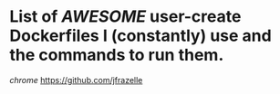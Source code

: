 # List of *AWESOME* user-create Dockerfiles I (constantly) use and the commands to run them.


*chrome*
https://github.com/jfrazelle
